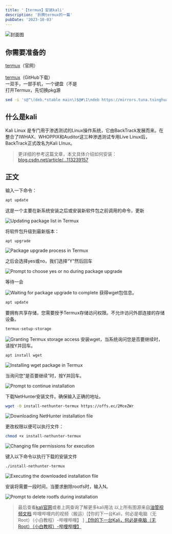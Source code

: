 ```yaml
---
title: '【termux】安装kali'
description: '折腾termux的一篇'
pubDate: '2023-10-03'
---
```


![封面图](https://linexic.top/img/kali.jpg)

## 你需要准备的

[termux](https://termux.dev/en/ "termux")（官网）  
<br>
[termux](https://github.com/termux/termux-app/releases/download/v0.118.0/termux-app_v0.118.0+github-debug_arm64-v8a.apk)（GitHub下载）
<br>
一双手，一部手机，一个键盘（不是
<br>
打开Termux，先切换pkg源

```bash
sed -i 's@^\(deb.*stable main\)$@#\1\ndeb https://mirrors.tuna.tsinghua.edu.cn/termux/termux-packages-24 stable main@' $PREFIX/etc/apt/sources.list && apt update && apt upgrade
```

## 什么是kali

Kali Linux 是专门用于渗透测试的Linux操作系统，它由BackTrack发展而来。在整合了IWHAX、WHOPPIX和Auditor这三种渗透测试专用Live Linux后，BackTrack正式改名为Kali LInux。

> 更详细的参考这篇文章，本文具体介绍如何安装：  
[blog.csdn.net/article/...113239157](https://blog.csdn.net/qq_45740212/article/details/113239157 "blog.csdn.net/article/...113239157")

## 正文

输入一下命令：

```bash
apt update
```

这是一个主要在新系统安装之后或安装新软件包之前调用的命令，更新

![Updating package list in Termux](https://img.linexic.top/file/fcec169b4c4bdc28e6692.png)

将软件包升级到最新版本：

```bash
apt upgrade
```

![Package upgrade process in Termux](https://img.linexic.top/file/997a7e8810ccbb902d011.png)

之后会选择yes或no，我们选择“Y“然后回车

![Prompt to choose yes or no during package upgrade](https://img.linexic.top/file/5c703eff23100a60ae00e.png)

等待一会

![Waiting for package upgrade to complete](https://img.linexic.top/file/0353798d81cbb65577657.png)
获得wget包信息。

```bash
apt update
```

要拥有共享存储，您需要授予Termux存储访问权限。不允许访问外部连接的存储设备。

```bash
termux-setup-storage
```

![Granting Termux storage access](https://img.linexic.top/file/ac06eeb33eb0cb1765721.png)
安装wget，当系统询问您是否要继续时，请按Y并回车。

```bash
apt install wget
```

![Installing wget package in Termux](https://img.linexic.top/file/90ac854bb0bc1172ab3ce.png)

当询问您“是否要继续”时，按Y并回车。

![Prompt to continue installation](https://img.linexic.top/file/174877f0922981ab33a38.png)

下载NetHunter安装文件。确保输入正确的地址。

```bash
wget -O install-nethunter-termux https://offs.ec/2MceZWr
```

![Downloading NetHunter installation file](https://img.linexic.top/file/de3e7875b950eb41bf838.png)

更改权限以便可以执行文件：

```bash
chmod +x install-nethunter-termux
```

![Changing file permissions for execution](https://img.linexic.top/file/3cb3772.png)

键入以下命令以执行下载的安装文件

```bash
./install-nethunter-termux
```

![Executing the downloaded installation file](https://img.linexic.top/file/c0eca379366d830ef94d1.png)

安装将需要一段时间，当要求删除rootfs时，输入N。

![Prompt to delete rootfs during installation](https://img.linexic.top/file/698982ac5796d86bf37cf.png)

> 最后查看[kali官网](https://www.kali.org/ "kali官网")或者上网查询了解更多kali用法
以上所有图源来自[油管视频文档](https://m.youtube.com/watch?v=KxOGyuGq0Ts&t=186s "油管视频文档")
哔哩哔哩内的视频（搬运）[【你的下一台Kali，何必是电脑（无Root）（小白教程）-哔哩哔哩】 ]
[【你的下一台Kali，何必是电脑（无Root）（小白教程）-哔哩哔哩】](https://b23.tv/FQSWvCI)

